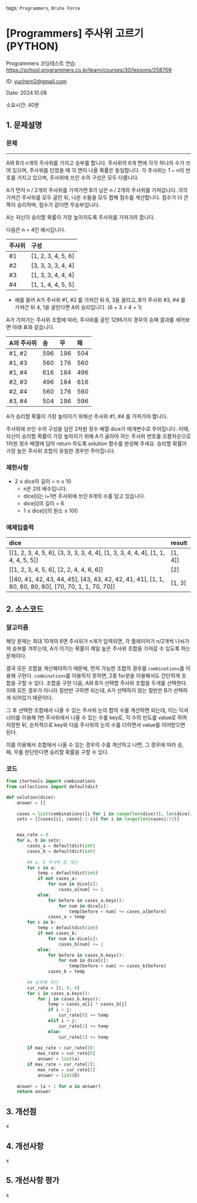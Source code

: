tags: `Programmers`, `Brute Force`
# [Programmers] 주사위 고르기 (PYTHON)
Programmers 코딩테스트 연습: https://school.programmers.co.kr/learn/courses/30/lessons/258709

ID: yuchem2@gmail.com

Date: 2024.10.08

소요시간: 40분

## 1. 문제설명

### 문제
---
A와 B가 n개의 주사위를 가지고 승부를 합니다. 주사위의 6개 면에 각각 하나의 수가 쓰여 있으며, 주사위를 던졌을 때 각 면이 나올 확률은 동일합니다. 각 주사위는 1 ~ n의 번호를 가지고 있으며, 주사위에 쓰인 수의 구성은 모두 다릅니다.

A가 먼저 n / 2개의 주사위를 가져가면 B가 남은 n / 2개의 주사위를 가져갑니다. 각각 가져간 주사위를 모두 굴린 뒤, 나온 수들을 모두 합해 점수를 계산합니다. 점수가 더 큰 쪽이 승리하며, 점수가 같다면 무승부입니다.

A는 자신이 승리할 확률이 가장 높아지도록 주사위를 가져가려 합니다.

다음은 n = 4인 예시입니다.

|주사위 |	구성 |
| :-- | :-- |
|#1|	[1, 2, 3, 4, 5, 6]|
|#2|	[3, 3, 3, 3, 4, 4]|
|#3|	[1, 3, 3, 4, 4, 4]|
|#4|	[1, 1, 4, 4, 5, 5]|

+ 예를 들어 A가 주사위 #1, #2 를 가져간 뒤 6, 3을 굴리고, B가 주사위 #3, #4 를 가져간 뒤 4, 1을 굴린다면 A의 승리입니다. (6 + 3 > 4 + 1)


A가 가져가는 주사위 조합에 따라, 주사위를 굴린 1296가지 경우의 승패 결과를 세어보면 아래 표와 같습니다.

|A의 주사위	|승|	무|	패|
| :-- | :-- | :-- | :-- |
|#1, #2|	596|	196|	504|
|#1, #3|	560|	176|	560|
|#1, #4|	616|	184|	496|
|#2, #3|	496|	184|	616|
|#2, #4|	560|	176|	560|
|#3, #4|	504|	196|	596|

A가 승리할 확률이 가장 높아지기 위해선 주사위 #1, #4 를 가져가야 합니다.

주사위에 쓰인 수의 구성을 담은 2차원 정수 배열 dice가 매개변수로 주어집니다. 이때, 자신이 승리할 확률이 가장 높아지기 위해 A가 골라야 하는 주사위 번호를 오름차순으로 1차원 정수 배열에 담아 return 하도록 solution 함수를 완성해 주세요. 승리할 확률이 가장 높은 주사위 조합이 유일한 경우만 주어집니다.


### 제한사항
+ 2 ≤ dice의 길이 = n ≤ 10
  + n은 2의 배수입니다.
  + dice[i]는 i+1번 주사위에 쓰인 6개의 수를 담고 있습니다.
  + dice[i]의 길이 = 6
  + 1 ≤ dice[i]의 원소 ≤ 100
 
### 예제입출력

|dice |	result |
| :-- | :-- |
|[[1, 2, 3, 4, 5, 6], [3, 3, 3, 3, 4, 4], [1, 3, 3, 4, 4, 4], [1, 1, 4, 4, 5, 5]]|	[1, 4]]|
|[[1, 2, 3, 4, 5, 6], [2, 2, 4, 4, 6, 6]]|	[2]|
|[[40, 41, 42, 43, 44, 45], [43, 43, 42, 42, 41, 41], [1, 1, 80, 80, 80, 80], [70, 70, 1, 1, 70, 70]]|	[1, 3]|


## 2. 소스코드

### 알고리즘
해당 문제는 최대 10개의 6면 주사위가 n개가 입력되면, 각 플레이어가 n/2개씩 나눠가져 승부를 겨루는데, A가 이기는 확률이 제일 높은 주사위 조합을 가져갈 수 있도록 하는 문제이다.

결국 모든 조합을 계산해야하기 때문에, 먼저 가능한 조합의 경우를 `combinations`를 이용해 구한다. `combinations`를 이용하지 못하면, 2중 for문을 이용해서도 간단하게 조합을 구할 수 있다.
조합을 구한 다음, A와 B가 선택할 주사위 조합을 두개를 선택한다. 이때 모든 경우가 아니라 절반만 구하면 되는데, A가 선택하지 않는 절반은 B가 선택하게 되어있기 때문이다.

그 후 선택한 조합에서 나올 수 있는 주사위 눈의 합의 수를 계산하면 되는데, 이는 딕셔너리를 이용해 1번 주사위에서 나올 수 있는 수를 key로, 각 수의 빈도를 value로 하여 저장한 뒤, 순차적으로 key와 다음 주사위의 눈의 수를 더하면서 value를 이어받으면 된다.

이를 이용해서 조합에서 나올 수 있는 경우의 수를 계산하고 나면, 그 경우에 따라 승, 패, 무를 판단한다면 승리할 확률을 구할 수 있다.


### 코드
```python
from itertools import combinations
from collections import defaultdict

def solution(dice):
    answer = []
    
    cases = list(combinations([i for i in range(len(dice))], len(dice)//2))
    sets = [[cases[i], cases[-1-i]] for i in range(len(cases)//2)]


    max_rate = 0
    for a, b in sets:
        cases_a = defaultdict(int)
        cases_b = defaultdict(int)
        
        ## a, b 주사위 합 계산
        for c in a:
            temp = defaultdict(int)
            if not cases_a:
                for num in dice[c]:
                    cases_a[num] += 1
            else:
                for before in cases_a.keys():
                    for num in dice[c]:
                        temp[before + num] += cases_a[before]
                cases_a = temp
        for c in b:
            temp = defaultdict(int)
            if not cases_b:
                for num in dice[c]:
                    cases_b[num] += 1
            else:
                for before in cases_b.keys():
                    for num in dice[c]:
                        temp[before + num] += cases_b[before]
                cases_b = temp
        
        ## 승무패 계산
        cur_rate = [0, 0, 0]
        for i in cases_a.keys():
            for j in cases_b.keys():
                temp = cases_a[i] * cases_b[j]
                if i > j:
                    cur_rate[0] += temp
                elif i < j:
                    cur_rate[2] += temp
                else:
                    cur_rate[1] += temp
        
        if max_rate < cur_rate[0]:
            max_rate = cur_rate[0]
            answer = list(a)
        if max_rate < cur_rate[2]:
            max_rate = cur_rate[2]
            answer = list(b)
            
    answer = [a + 1 for a in answer]
    return answer
```
## 3. 개선점
x
## 4. 개선사항
x
## 5. 개선사항 평가
x
